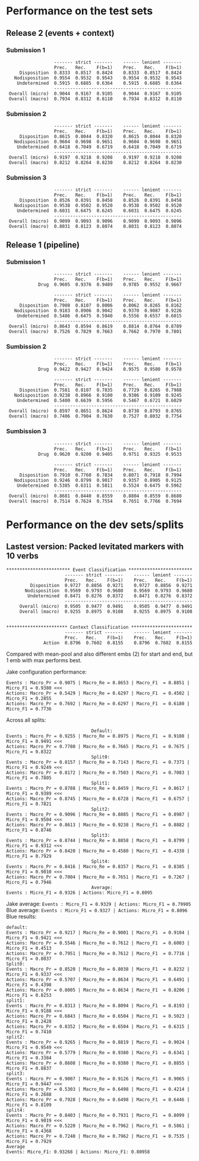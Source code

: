 # Performance on the test sets
## Release 2 (events + context)
### Submission 1
                      ------- strict -------    ------ lenient -------
                      Prec.   Rec.    F(b=1)    Prec.   Rec.    F(b=1)
         Disposition  0.8333  0.8517  0.8424    0.8333  0.8517  0.8424
       Nodisposition  0.9554  0.9532  0.9543    0.9554  0.9532  0.9543
        Undetermined  0.5915  0.6885  0.6364    0.5915  0.6885  0.6364
                      ------------------------------------------------
     Overall (micro)  0.9044  0.9167  0.9105    0.9044  0.9167  0.9105
     Overall (macro)  0.7934  0.8312  0.8110    0.7934  0.8312  0.8110
### Submission 2

                      ------- strict -------    ------ lenient -------
                      Prec.   Rec.    F(b=1)    Prec.   Rec.    F(b=1)
         Disposition  0.8615  0.8044  0.8320    0.8615  0.8044  0.8320
       Nodisposition  0.9604  0.9698  0.9651    0.9604  0.9698  0.9651
        Undetermined  0.6418  0.7049  0.6719    0.6418  0.7049  0.6719
                      ------------------------------------------------
     Overall (micro)  0.9197  0.9218  0.9208    0.9197  0.9218  0.9208
     Overall (macro)  0.8212  0.8264  0.8230    0.8212  0.8264  0.8230
### Submission 3
                      ------- strict -------    ------ lenient -------
                      Prec.   Rec.    F(b=1)    Prec.   Rec.    F(b=1)
         Disposition  0.8526  0.8391  0.8458    0.8526  0.8391  0.8458
       Nodisposition  0.9538  0.9502  0.9520    0.9538  0.9502  0.9520
        Undetermined  0.6031  0.6475  0.6245    0.6031  0.6475  0.6245
                      ------------------------------------------------
     Overall (micro)  0.9099  0.9093  0.9096    0.9099  0.9093  0.9096
     Overall (macro)  0.8031  0.8123  0.8074    0.8031  0.8123  0.8074
## Release 1 (pipeline)
### Submission 1

                      ------- strict -------    ------ lenient -------
                      Prec.   Rec.    F(b=1)    Prec.   Rec.    F(b=1)
                Drug  0.9605  0.9376  0.9489    0.9785  0.9552  0.9667

                      ------- strict -------    ------ lenient -------
                      Prec.   Rec.    F(b=1)    Prec.   Rec.    F(b=1)
         Disposition  0.7908  0.8107  0.8006    0.8062  0.8265  0.8162
       Nodisposition  0.9183  0.8906  0.9042    0.9370  0.9087  0.9226
        Undetermined  0.5486  0.6475  0.5940    0.5556  0.6557  0.6015
                      ------------------------------------------------
     Overall (micro)  0.8643  0.8594  0.8619    0.8814  0.8764  0.8789
     Overall (macro)  0.7526  0.7829  0.7663    0.7662  0.7970  0.7801
     
### Sumbission 2

                      ------- strict -------    ------ lenient -------
                      Prec.   Rec.    F(b=1)    Prec.   Rec.    F(b=1)
                Drug  0.9422  0.9427  0.9424    0.9575  0.9580  0.9578

                      ------- strict -------    ------ lenient -------
                      Prec.   Rec.    F(b=1)    Prec.   Rec.    F(b=1)
         Disposition  0.7581  0.8107  0.7835    0.7729  0.8265  0.7988
       Nodisposition  0.9238  0.8966  0.9100    0.9386  0.9109  0.9245
        Undetermined  0.5400  0.6639  0.5956    0.5467  0.6721  0.6029
                      ------------------------------------------------
     Overall (micro)  0.8597  0.8651  0.8624    0.8738  0.8793  0.8765
     Overall (macro)  0.7406  0.7904  0.7630    0.7527  0.8032  0.7754

### Sumbission 3

                      ------- strict -------    ------ lenient -------
                      Prec.   Rec.    F(b=1)    Prec.   Rec.    F(b=1)
                Drug  0.9620  0.9200  0.9405    0.9751  0.9325  0.9533

                      ------- strict -------    ------ lenient -------
                      Prec.   Rec.    F(b=1)    Prec.   Rec.    F(b=1)
         Disposition  0.7910  0.7760  0.7834    0.8071  0.7918  0.7994
       Nodisposition  0.9246  0.8799  0.9017    0.9357  0.8905  0.9125
        Undetermined  0.5385  0.6311  0.5811    0.5524  0.6475  0.5962
                      ------------------------------------------------
     Overall (micro)  0.8681  0.8440  0.8559    0.8804  0.8559  0.8680
     Overall (macro)  0.7514  0.7624  0.7554    0.7651  0.7766  0.7694

# Performance on the dev sets/splits

## Lastest version: Packed levitated markers with 10 verbs

```
************************ Event Classification ************************
                      ------- strict -------    ------ lenient -------
                      Prec.   Rec.    F(b=1)    Prec.   Rec.    F(b=1)
         Disposition  0.9727  0.8856  0.9271    0.9727  0.8856  0.9271
       Nodisposition  0.9569  0.9793  0.9680    0.9569  0.9793  0.9680
        Undetermined  0.8471  0.8276  0.8372    0.8471  0.8276  0.8372
                      ------------------------------------------------
     Overall (micro)  0.9505  0.9477  0.9491    0.9505  0.9477  0.9491
     Overall (macro)  0.9255  0.8975  0.9108    0.9255  0.8975  0.9108


*********************** Context Classification ***********************
                      ------- strict -------    ------ lenient -------
                      Prec.   Rec.    F(b=1)    Prec.   Rec.    F(b=1)
              Action  0.8796  0.7602  0.8155    0.8796  0.7602  0.8155
```

Compared with mean-pool and also different embs (2) for start and end, but 1 emb with max performs best.<br>

Jake configuration performance:
```
Events : Macro_Pr = 0.9075 | Macro_Re = 0.8653 | Macro_F1  = 0.8851 | Micro_F1 = 0.9380 <<<
Actions: Macro_Pr = 0.5429 | Macro_Re = 0.6297 | Macro_F1  = 0.4502 | Micro_F1 = 0.2855
Actions: Macro_Pr = 0.7692 | Macro_Re = 0.6297 | Macro_F1  = 0.6180 | Micro_F1 = 0.7736
```

Across all splits:
```
                                Default: 
Events : Macro_Pr = 0.9255 | Macro_Re = 0.8975 | Macro_F1  = 0.9108 | Micro_F1 = 0.9491 <<<
Actions: Macro_Pr = 0.7780 | Macro_Re = 0.7665 | Macro_F1  = 0.7675 | Micro_F1 = 0.8322
                                Split0:
Events : Macro_Pr = 0.8157 | Macro_Re = 0.7143 | Macro_F1  = 0.7371 | Micro_F1 = 0.9249 <<<
Actions: Macro_Pr = 0.8172 | Macro_Re = 0.7503 | Macro_F1  = 0.7083 | Micro_F1 = 0.7805
                                Split1:
Events : Macro_Pr = 0.8788 | Macro_Re = 0.8459 | Macro_F1  = 0.8617 | Micro_F1 = 0.9389 <<<
Actions: Macro_Pr = 0.8745 | Macro_Re = 0.6728 | Macro_F1  = 0.6757 | Micro_F1 = 0.7821
                                Split2:
Events : Macro_Pr = 0.9096 | Macro_Re = 0.8885 | Macro_F1  = 0.8987 | Micro_F1 = 0.9504 <<<
Actions: Macro_Pr = 0.8613 | Macro_Re = 0.9238 | Macro_F1  = 0.8882 | Micro_F1 = 0.8746
                                Split3:
Events : Macro_Pr = 0.8744 | Macro_Re = 0.8858 | Macro_F1  = 0.8799 | Micro_F1 = 0.9312 <<<
Actions: Macro_Pr = 0.8420 | Macro_Re = 0.4580 | Macro_F1  = 0.4338 | Micro_F1 = 0.7929
                                Split4:
Events : Macro_Pr = 0.8416 | Macro_Re = 0.8357 | Macro_F1  = 0.8385 | Micro_F1 = 0.9010 <<<
Actions: Macro_Pr = 0.7004 | Macro_Re = 0.7651 | Macro_F1  = 0.7267 | Micro_F1 = 0.7946
                                Average: 
Events : Micro_F1 = 0.9326 | Actions: Micro_F1 = 0.8095
```
Jake average: ```Events : Micro_F1 = 0.9329 | Actions: Micro_F1 = 0.79905```
Blue average: ```Events : Micro_F1 = 0.9327 | Actions: Micro_F1 = 0.8096```
Blue results:
```
default:
Events : Macro_Pr = 0.9217 | Macro_Re = 0.9001 | Macro_F1  = 0.9104 | Micro_F1 = 0.9421 <<<
Actions: Macro_Pr = 0.5546 | Macro_Re = 0.7612 | Macro_F1  = 0.6003 | Micro_F1 = 0.4513
Actions: Macro_Pr = 0.7951 | Macro_Re = 0.7612 | Macro_F1  = 0.7716 | Micro_F1 = 0.8037
Split0:
Events : Macro_Pr = 0.8520 | Macro_Re = 0.8038 | Macro_F1  = 0.8232 | Micro_F1 = 0.9337 <<<
Actions: Macro_Pr = 0.5707 | Macro_Re = 0.8634 | Macro_F1  = 0.6491 | Micro_F1 = 0.4398
Actions: Macro_Pr = 0.8005 | Macro_Re = 0.8634 | Macro_F1  = 0.8206 | Micro_F1 = 0.8253
split1:
Events : Macro_Pr = 0.8313 | Macro_Re = 0.8094 | Macro_F1  = 0.8193 | Micro_F1 = 0.9188 <<<
Actions: Macro_Pr = 0.6843 | Macro_Re = 0.6504 | Macro_F1  = 0.5023 | Micro_F1 = 0.2428
Actions: Macro_Pr = 0.8352 | Macro_Re = 0.6504 | Macro_F1  = 0.6315 | Micro_F1 = 0.7410
split2:
Events : Macro_Pr = 0.9265 | Macro_Re = 0.8819 | Macro_F1  = 0.9024 | Micro_F1 = 0.9549 <<<
Actions: Macro_Pr = 0.5779 | Macro_Re = 0.9380 | Macro_F1  = 0.6341 | Micro_F1 = 0.3384
Actions: Macro_Pr = 0.8608 | Macro_Re = 0.9380 | Macro_F1  = 0.8855 | Micro_F1 = 0.8837
split3:
Events : Macro_Pr = 0.9007 | Macro_Re = 0.9126 | Macro_F1  = 0.9065 | Micro_F1 = 0.9447 <<<
Actions: Macro_Pr = 0.5303 | Macro_Re = 0.6498 | Macro_F1  = 0.4214 | Micro_F1 = 0.2688
Actions: Macro_Pr = 0.7928 | Macro_Re = 0.6498 | Macro_F1  = 0.6446 | Micro_F1 = 0.8109
split4:
Events : Macro_Pr = 0.8403 | Macro_Re = 0.7931 | Macro_F1  = 0.8099 | Micro_F1 = 0.9019 <<<
Actions: Macro_Pr = 0.5220 | Macro_Re = 0.7962 | Macro_F1  = 0.5861 | Micro_F1 = 0.4368
Actions: Macro_Pr = 0.7240 | Macro_Re = 0.7962 | Macro_F1  = 0.7535 | Micro_F1 = 0.7929
Average
Events: Micro_F1: 0.93268 | Actions: Micro_F1: 0.80958
```
